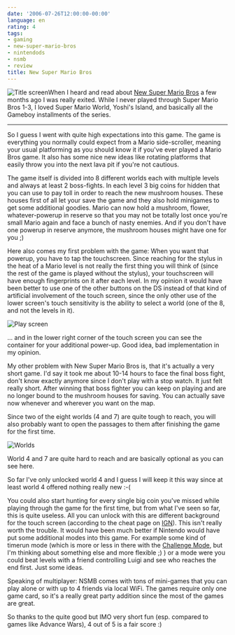 ```yaml
---
date: '2006-07-26T12:00:00-00:00'
language: en
rating: 4
tags:
- gaming
- new-super-mario-bros
- nintendods
- nsmb
- review
title: New Super Mario Bros
---
```



<img class="left" src="http://zerokspot.com/uploads/nsmb_title.jpg" alt="Title screen"/>When I heard and read about [New Super Mario Bros](http://www.nintendo.com/gamemini?gameid=ad5a45fd-b1c2-403c-970a-9e3ffa35a5b8) a few months ago I was really exited. While I never played through Super Mario Bros 1-3, I loved Super Mario World, Yoshi's Island, and basically all the Gameboy installments of the series.



-------------------------------



So I guess I went with quite high expectations into this game. The game is everything you normally could expect from a Mario side-scroller, meaning your usual platforming as you should know it if you've ever played a Mario Bros game. It also has some nice new ideas like rotating platforms that easily throw you into the next lava pit if you're not cautious. 

The game itself is divided into 8 different worlds each with multiple levels and always at least 2 boss-fights. In each level 3 big coins for hidden that you can use to pay toll in order to reach the new mushroom houses. These houses first of all let your save the game and they also hold minigames to get some additional goodies. Mario can now hold a mushroom, flower, whatever-powerup in reserve so that you may not be totally lost once you're small Mario again and face a bunch of nasty enemies. And if you don't have one powerup in reserve anymore, the mushroom houses might have one for you ;)

Here also comes my first problem with the game: When you want that powerup, you have to tap the touchscreen. Since reaching for the stylus in the heat of a Mario level is not really the first thing you will think of (since the rest of the game is played without the stylus), your touchscreen will have enough fingerprints on it after each level. In my opinion it would have been better to use one of the other buttons on the DS instead of that kind of artificial involvement of the touch screen, since the only other use of the lower screen's touch sensitivity is the ability to select a world (one of the 8, and not the levels in it).

<div class="figure">
<img src="http://zerokspot.com/uploads/nsmb_playscreen.jpg" alt="Play screen"/>
<p class="caption">... and in the lower right corner of the touch screen you can see the container for your additional power-up. Good idea, bad implementation in my opinion.</p>
</div>

My other problem with New Super Mario Bros is, that it's actually a very short game. I'd say it took me about 10-14 hours to face the final boss fight, don't know exactly anymore since I don't play with a stop watch. It just felt really short. After winning that boss fighter you can keep on playing and are no longer bound to the mushroom houses for saving. You can actually save now whenever and wherever you want on the map. 

Since two of the eight worlds (4 and 7) are quite tough to reach, you will also probably want to open the passages to them after finishing the game for the first time.

<div class="figure">
<img src="http://zerokspot.com/uploads/nsmb_worlds.jpg" alt="Worlds"/>
<p class="caption">World 4 and 7 are quite hard to reach and are basically optional as you can see here.</p>
</div>

So far I've only unlocked world 4 and I guess I will keep it this way since at least world 4 offered nothing really new :-(

You could also start hunting for every single big coin you've missed while playing through the game for the first time, but from what I've seen so far, this is quite useless. All you can unlock with this are different background for the touch screen (according to the cheat page on [IGN](http://cheats.ign.com/ob2/068/682/682879.html)). This isn't really worth the trouble. It would have been much better if Nintendo would have put some additional modes into this game. For example some kind of timerun mode (which is more or less in there with the [Challenge Mode](http://www.4colorrebellion.com/archives/2006/07/03/new-super-mario-bros-challenge-mode/), but I'm thinking about something else and more flexible ;) ) or a mode were you could beat levels with a friend controlling Luigi and see who reaches the end first. Just some ideas.

Speaking of multiplayer: NSMB comes with tons of mini-games that you can play alone or with up to 4 friends via local WiFi. The games require only one game card, so it's a really great party addition since the most of the games are great.

So thanks to the quite good but IMO very short fun (esp. compared to games like Advance Wars), 4 out of 5 is a fair score :)
